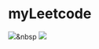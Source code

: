 # myLeetcode

![](https://img.shields.io/badge/SOLVED-0-green)&nbsp
![](https://img.shields.io/badge/SOLVED-0-green)
